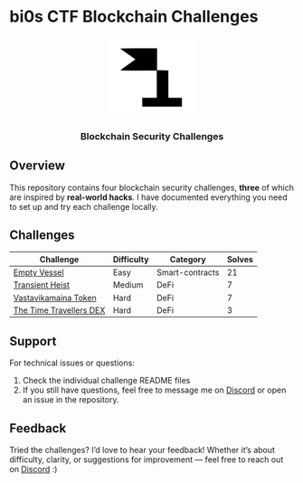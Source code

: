 # bi0s CTF Blockchain Challenges

<div align="center">
  <img src="favicon.webp" alt="" width="160"/>
  <h3>Blockchain Security Challenges</h3>
</div>

## Overview

This repository contains four blockchain security challenges, **three** of which are inspired by **real-world hacks**. I have documented everything you need to set up and try each challenge locally.

## Challenges

| Challenge                                            |Difficulty|Category        | Solves|
|------------------------------------------------------|----------|----------------|-------|
| [Empty Vessel](./Empty-Vessel/)                      | Easy     | Smart-contracts|  21   |
| [Transient Heist](./Transient-Heist/)                | Medium   | DeFi           |   7   |
| [Vastavikamaina Token](./Vastavikamaina-Token/)      | Hard     | DeFi           |   7   |
| [The Time Travellers DEX](./The-Time-Traveller-Dex/) | Hard     | DeFi           |   3   |

## Support
For technical issues or questions:
1. Check the individual challenge README files
2. If you still have questions, feel free to message me on [Discord](https://discord.com/users/666925625650446357) or open an issue in the repository.

## Feedback
Tried the challenges? I’d love to hear your feedback! Whether it’s about difficulty, clarity, or suggestions for improvement — feel free to reach out on [Discord](https://discord.com/users/666925625650446357) :)